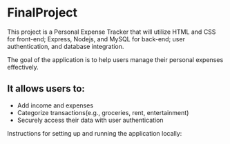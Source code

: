 # FinalProject

This project is a Personal Expense Tracker that will utilize HTML and CSS for front-end; Express, Nodejs, and MySQL for back-end; user authentication, and database integration.

The goal of the application is to help users manage their personal expenses effectively. 
## It allows users to:
- Add income and expenses
- Categorize transactions(e.g., groceries, rent, entertainment)
- Securely access their data with user authentication


Instructions for setting up and running the application locally:
